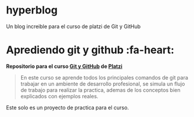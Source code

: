# hyperblog
Un blog increible para el curso de platzi de Git y GitHub

# Aprediendo git y github :fa-heart:

**Repositorio para  el curso [Git y GitHub](https://platzi.com/cursos/git-github/ "Git y GitHub") de [Platzi](https://platzi.com/ "Platzi")**

> En este curso se aprende todos los principales comandos de git para trabajar en un ambiente de desarrollo profesional, se simula un flujo de trabajo para realizar la practica, ademas de los conceptos bien explicados con ejemplos reales.




Este solo es un proyecto de practica para el curso.
